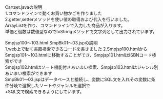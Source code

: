 Cartset.javaの説明<br>
1.コマンドラインで動くお買い物かごを作りました<br>
2.getter,setterメソッドを使い値の取得および代入を行いました。<br>
  ArrayListを作り、コマンドラインで入力した商品が入ります。<br>
  単価と個数は数値型なのでtoStringメソッドで文字列として出力されています。<br>
<br>
Smpjsp100～103.html SmpBk01～03.jspの説明<br>
1.web上で動く書籍検索できるコードを書きました
2.Smpjsp100.htmlからSmpjsp101～103.htmlに移動することができ、Smpjsp101.htmlはISBNコード検索ができ<br>
  Smpjsp102.htmlはソート機能付きあいまい検索、Smpjsp103.htmlはジャンル別あいまい検索ができます<br>
  SmpBk01～03.jspはデータベースと接続し、変数にSQL文を入れその変数に条件分岐で選択したソートやジャンルを選択で<br>
  +SQL文で検索できるようにしています。

